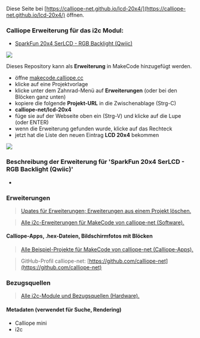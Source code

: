 
Diese Seite bei [https://calliope-net.github.io/lcd-20x4/](https://calliope-net.github.io/lcd-20x4/) öffnen.

### Calliope Erweiterung für das i2c Modul:

* [SparkFun 20x4 SerLCD - RGB Backlight (Qwiic)](https://www.sparkfun.com/products/16398)

![](https://cdn.sparkfun.com//assets/parts/1/5/1/2/4/16398-SparkFun_16x2_SerLCD_-_RGB_Backlight__Qwiic_-05.jpg)

Dieses Repository kann als **Erweiterung** in MakeCode hinzugefügt werden.

* öffne [makecode.calliope.cc](https://makecode.calliope.cc)
* klicke auf eine Projektvorlage
* klicke unter dem Zahnrad-Menü auf **Erweiterungen** (oder bei den Blöcken ganz unten)
* kopiere die folgende **Projekt-URL** in die Zwischenablage (Strg-C)
* **calliope-net/lcd-20x4**
* füge sie auf der Webseite oben ein (Strg-V) und klicke auf die Lupe (oder ENTER)
* wenn die Erweiterung gefunden wurde, klicke auf das Rechteck
* jetzt hat die Liste den neuen Eintrag **LCD 20x4** bekommen

![](blocks.png)

### Beschreibung der Erweiterung für 'SparkFun 20x4 SerLCD - RGB Backlight (Qwiic)'

*


### Erweiterungen

> [Upates für Erweiterungen; Erweiterungen aus einem Projekt löschen.](https://calliope-net.github.io/i2c-test#updates)

> [Alle i2c-Erweiterungen für MakeCode von calliope-net (Software).](https://calliope-net.github.io/i2c-test#erweiterungen)

#### Calliope-Apps, .hex-Dateien, Bildschirmfotos mit Blöcken

> [Alle Beispiel-Projekte für MakeCode von calliope-net (Calliope-Apps).](https://calliope-net.github.io/i2c-test#programmierbeispiele)

> GitHub-Profil calliope-net: [https://github.com/calliope-net](https://github.com/calliope-net)

### Bezugsquellen

> [Alle i2c-Module und Bezugsquellen (Hardware).](https://calliope-net.github.io/i2c-test#bezugsquellen)

#### Metadaten (verwendet für Suche, Rendering)

* Calliope mini
* i2c
